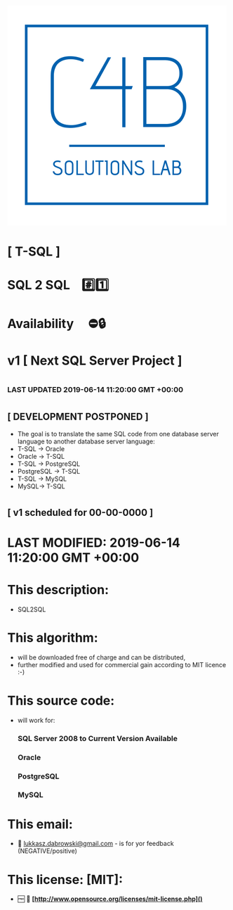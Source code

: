 <img src="https://github.com/C4B-Solutions-Lab/SoftwareDevelopment-T-SQL-3/blob/master/C4B_Solutions_Lab.png"></img>
# [ T-SQL ]
# SQL 2 SQL&nbsp;&nbsp;&nbsp;&nbsp;:hash::one:
#
#
# Availability&nbsp;&nbsp;&nbsp;&nbsp;&nbsp;:no_entry::lock:
# <strong>v1 </strong> [ Next SQL Server Project ]
#
### <strong>LAST UPDATED 2019-06-14 11:20:00 GMT +00:00</strong>
#
#
## [ DEVELOPMENT POSTPONED ]
- The goal is to translate the same SQL code from one database server language to another database server language:
 - T-SQL -> Oracle
 - Oracle -> T-SQL
 - T-SQL -> PostgreSQL
 - PostgreSQL -> T-SQL
 - T-SQL -> MySQL
 - MySQL-> T-SQL
#
## [ v1 scheduled for 00-00-0000 ]
#
#
# <strong>LAST MODIFIED: 2019-06-14 11:20:00 GMT +00:00</strong>
#
#
#
# This description:
 - SQL2SQL

#
# This algorithm:
  - will be downloaded free of charge and can be distributed,
  - further modified and used for commercial gain according to MIT licence :-) 

#
# This source code:
  - will work for:
    ### SQL Server 2008 to Current Version Available
    ### Oracle
    ### PostgreSQL
    ### MySQL

#
# This email:
  - :email:&nbsp;lukkasz.dabrowski@gmail.com - is for yor feedback (NEGATIVE/positive)

#
# This license: [MIT]:
 - :free:&nbsp;:book:&nbsp;**[http://www.opensource.org/licenses/mit-license.php]()**
